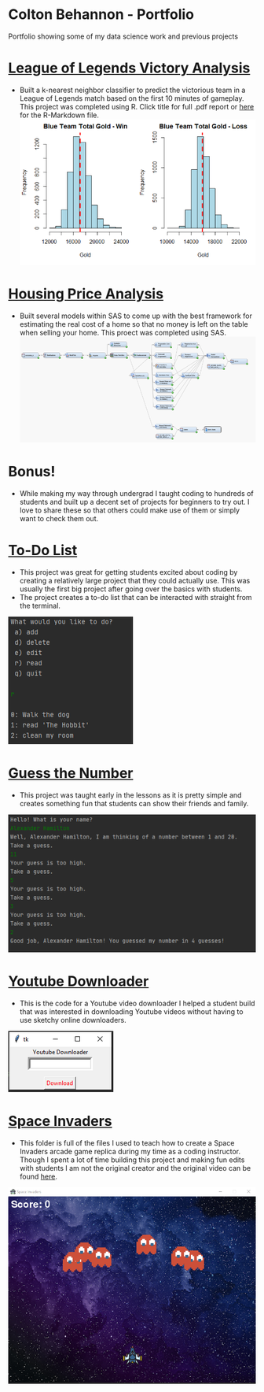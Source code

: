 # Colton Behannon - Portfolio
Portfolio showing some of my data science work and previous projects

# [League of Legends Victory Analysis](https://github.com/coltonbehannon/LOL-Victory-Analysis/blob/main/LeagueofLegends_Victory_Analysis.pdf)
* Built a k-nearest neighbor classifier to predict the victorious team in a League of Legends match based on the first 10 minutes of gameplay. This project was completed using R.
Click title for full .pdf report or [here](https://github.com/coltonbehannon/LOL-Victory-Analysis/blob/main/LeagueOfLegends_VictoryPredictions.Rmd) for the R-Markdown file.
![](images/LOL_BlueTeamGold.png)

# [Housing Price Analysis](https://github.com/coltonbehannon/Housing-Price-Analysis-SAS/blob/main/Housing%20Price%20Analysis.pdf)
* Built several models within SAS to come up with the best framework for estimating the real cost of a home so that no money is left on the table when selling your home. This proect was completed using SAS.
![](images/SAS_Links.png)


# Bonus!
* While making my way through undergrad I taught coding to hundreds of students and built up a decent set of projects for beginners to try out. I love to share these so that others could make use of them or simply want to check them out.

# [To-Do List](https://github.com/coltonbehannon/Coding-Projects-Teaching/blob/main/To-Do%20List/main.py)
* This project was great for getting students excited about coding by creating a relatively large project that they could actually use. This was usually the first big project after going over the basics with students.
* The project creates a to-do list that can be interacted with straight from the terminal.

![](images/To-DoList.PNG)

# [Guess the Number](https://github.com/coltonbehannon/Coding-Projects-Teaching/blob/main/Guess%20The%20Number/main.py)
* This project was taught early in the lessons as it is pretty simple and creates something fun that students can show their friends and family.

![](images/GuessTheNumber.PNG)

# [Youtube Downloader](https://github.com/coltonbehannon/Coding-Projects-Teaching/blob/main/Youtube%20Video%20Downloader/Youtube%20Downloader.py)
* This is the code for a Youtube video downloader I helped a student build that was interested in downloading Youtube videos without having to use sketchy online downloaders.

![](images/YoutubeDownloader.PNG)

# [Space Invaders](https://github.com/coltonbehannon/Coding-Projects-Teaching/tree/main/Invaders%20Game)
* This folder is full of the files I used to teach how to create a Space Invaders arcade game replica during my time as a coding instructor. Though I spent a lot of time building this project and making fun edits with students I am not the original creator and the original video can be found [here](https://youtu.be/FfWpgLFMI7w).

![](images/SpaceInvaders.PNG)

